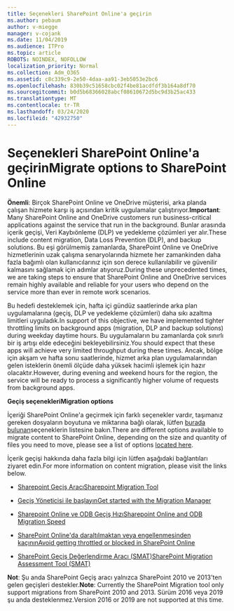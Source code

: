 ```yaml
---
title: Seçenekleri SharePoint Online'a geçirin
ms.author: pebaum
author: v-miegge
manager: v-cojank
ms.date: 11/04/2019
ms.audience: ITPro
ms.topic: article
ROBOTS: NOINDEX, NOFOLLOW
localization_priority: Normal
ms.collection: Adm_O365
ms.assetid: c8c339c9-2e50-4daa-aa91-3eb5053e2bc6
ms.openlocfilehash: 830b39c51658cbc02f4be81acdfdf3b164a8df70
ms.sourcegitcommit: b0d5b68366028abcf08610672d5bc9d3b25ac433
ms.translationtype: MT
ms.contentlocale: tr-TR
ms.lasthandoff: 03/24/2020
ms.locfileid: "42932750"
---
```

# <a name="migrate-options-to-sharepoint-online"></a><span data-ttu-id="49e26-102">Seçenekleri SharePoint Online'a geçirin</span><span class="sxs-lookup"><span data-stu-id="49e26-102">Migrate options to SharePoint Online</span></span>

<span data-ttu-id="49e26-103">**Önemli**: Birçok SharePoint Online ve OneDrive müşterisi, arka planda çalışan hizmete karşı iş açısından kritik uygulamalar çalıştırıyor.</span><span class="sxs-lookup"><span data-stu-id="49e26-103">**Important**: Many SharePoint Online and OneDrive customers run business-critical applications against the service that run in the background.</span></span> <span data-ttu-id="49e26-104">Bunlar arasında içerik geçişi, Veri Kaybıönleme (DLP) ve yedekleme çözümleri yer alır.</span><span class="sxs-lookup"><span data-stu-id="49e26-104">These include content migration, Data Loss Prevention (DLP), and backup solutions.</span></span> <span data-ttu-id="49e26-105">Bu eşi görülmemiş zamanlarda, SharePoint Online ve OneDrive hizmetlerinin uzak çalışma senaryolarında hizmete her zamankinden daha fazla bağımlı olan kullanıcılarınız için son derece kullanılabilir ve güvenilir kalmasını sağlamak için adımlar atıyoruz.</span><span class="sxs-lookup"><span data-stu-id="49e26-105">During these unprecedented times, we are taking steps to ensure that SharePoint Online and OneDrive services remain highly available and reliable for your users who depend on the service more than ever in remote work scenarios.</span></span>

<span data-ttu-id="49e26-106">Bu hedefi desteklemek için, hafta içi gündüz saatlerinde arka plan uygulamalarına (geçiş, DLP ve yedekleme çözümleri) daha sıkı azaltma limitleri uyguladık.</span><span class="sxs-lookup"><span data-stu-id="49e26-106">In support of this objective, we have implemented tighter throttling limits on background apps (migration, DLP and backup solutions) during weekday daytime hours.</span></span> <span data-ttu-id="49e26-107">Bu uygulamaların bu zamanlarda çok sınırlı bir iş artışı elde edeceğini bekleyebilirsiniz.</span><span class="sxs-lookup"><span data-stu-id="49e26-107">You should expect that these apps will achieve very limited throughput during these times.</span></span> <span data-ttu-id="49e26-108">Ancak, bölge için akşam ve hafta sonu saatlerinde, hizmet arka plan uygulamalarından gelen isteklerin önemli ölçüde daha yüksek hacimli işlemek için hazır olacaktır.</span><span class="sxs-lookup"><span data-stu-id="49e26-108">However, during evening and weekend hours for the region, the service will be ready to process a significantly higher volume of requests from background apps.</span></span>

<span data-ttu-id="49e26-109">**Geçiş seçenekleri**</span><span class="sxs-lookup"><span data-stu-id="49e26-109">**Migration options**</span></span>

<span data-ttu-id="49e26-110">İçeriği SharePoint Online'a geçirmek için farklı seçenekler vardır, taşımanız gereken dosyaların boyutuna ve miktarına bağlı olarak, lütfen [burada bulunan](https://docs.microsoft.com/sharepointmigration/migrate-to-sharepoint-online)seçeneklerin listesine bakın.</span><span class="sxs-lookup"><span data-stu-id="49e26-110">There are different options available to migrate content to SharePoint Online, depending on the size and quantity of files you need to move, please see a list of options [located here](https://docs.microsoft.com/sharepointmigration/migrate-to-sharepoint-online).</span></span>

<span data-ttu-id="49e26-111">İçerik geçişi hakkında daha fazla bilgi için lütfen aşağıdaki bağlantıları ziyaret edin.</span><span class="sxs-lookup"><span data-stu-id="49e26-111">For more information on content migration, please visit the links below.</span></span>

- [<span data-ttu-id="49e26-112">Sharepoint Geçiş Aracı</span><span class="sxs-lookup"><span data-stu-id="49e26-112">Sharepoint Migration Tool</span></span>](https://docs.microsoft.com/sharepointmigration/introducing-the-sharepoint-migration-tool)

- [<span data-ttu-id="49e26-113">Geçiş Yöneticisi ile başlayın</span><span class="sxs-lookup"><span data-stu-id="49e26-113">Get started with the Migration Manager</span></span>](https://docs.microsoft.com/sharepointmigration/mm-get-started)

- [<span data-ttu-id="49e26-114">Sharepoint Online ve ODB Geçiş Hızı</span><span class="sxs-lookup"><span data-stu-id="49e26-114">Sharepoint Online and ODB Migration Speed</span></span>](https://docs.microsoft.com/sharepointmigration/sharepoint-online-and-onedrive-migration-speed)

- [<span data-ttu-id="49e26-115">SharePoint Online'da daraltılmaktan veya engellenmesinden kaçının</span><span class="sxs-lookup"><span data-stu-id="49e26-115">Avoid getting throttled or blocked in SharePoint Online</span></span>](https://docs.microsoft.com/sharepoint/dev/general-development/how-to-avoid-getting-throttled-or-blocked-in-sharepoint-online)

- [<span data-ttu-id="49e26-116">SharePoint Geçiş Değerlendirme Aracı (SMAT)</span><span class="sxs-lookup"><span data-stu-id="49e26-116">SharePoint Migration Assessment Tool (SMAT)</span></span>](https://www.microsoft.com/download/details.aspx?id=53598&amp;751be11f-ede8-5a0c-058c-2ee190a24fa6=True)

<span data-ttu-id="49e26-117">**Not**: Şu anda SharePoint Geçiş aracı yalnızca SharePoint 2010 ve 2013'ten gelen geçişleri destekler.</span><span class="sxs-lookup"><span data-stu-id="49e26-117">**Note**: Currently the SharePoint Migration tool only support migrations from SharePoint 2010  and 2013.</span></span> <span data-ttu-id="49e26-118">Sürüm 2016 veya 2019 şu anda desteklenmez.</span><span class="sxs-lookup"><span data-stu-id="49e26-118">Version 2016 or 2019 are not supported at this time.</span></span>
